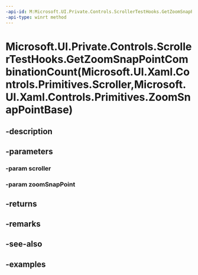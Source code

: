 ```yaml
---
-api-id: M:Microsoft.UI.Private.Controls.ScrollerTestHooks.GetZoomSnapPointCombinationCount(Microsoft.UI.Xaml.Controls.Primitives.Scroller,Microsoft.UI.Xaml.Controls.Primitives.ZoomSnapPointBase)
-api-type: winrt method
---
```


# Microsoft.UI.Private.Controls.ScrollerTestHooks.GetZoomSnapPointCombinationCount(Microsoft.UI.Xaml.Controls.Primitives.Scroller,Microsoft.UI.Xaml.Controls.Primitives.ZoomSnapPointBase)

<!--
public static int GetZoomSnapPointCombinationCount (Microsoft.UI.Xaml.Controls.Primitives.Scroller scroller, Microsoft.UI.Xaml.Controls.Primitives.ZoomSnapPointBase zoomSnapPoint);
-->


## -description

## -parameters

### -param scroller

### -param zoomSnapPoint

## -returns

## -remarks

## -see-also

## -examples


